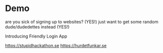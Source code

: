 # Demo
are you sick of signing up to websites? (YES!)
just want to get some random dude/dudedettes instead (YES!)

Introducing Friendly Login App

https://stupidhackathon.se
https://hurdetfunkar.se